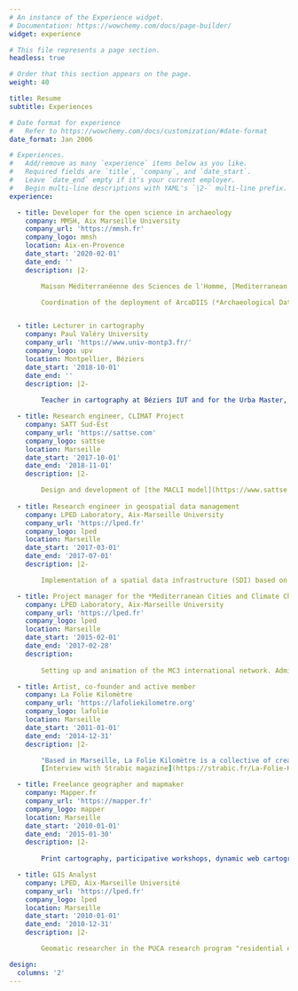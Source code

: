 ```yaml
---
# An instance of the Experience widget.
# Documentation: https://wowchemy.com/docs/page-builder/
widget: experience

# This file represents a page section.
headless: true

# Order that this section appears on the page.
weight: 40

title: Resume
subtitle: Experiences

# Date format for experience
#   Refer to https://wowchemy.com/docs/customization/#date-format
date_format: Jan 2006

# Experiences.
#   Add/remove as many `experience` items below as you like.
#   Required fields are `title`, `company`, and `date_start`.
#   Leave `date_end` empty if it's your current employer.
#   Begin multi-line descriptions with YAML's `|2-` multi-line prefix.
experience:

  - title: Developer for the open science in archaeology
    company: MMSH, Aix Marseille University
    company_url: 'https://mmsh.fr'
    company_logo: mmsh
    location: Aix-en-Provence
    date_start: '2020-02-01'
    date_end: ''
    description: |2-

        Maison Méditerranéenne des Sciences de l'Homme, [Mediterranean Laboratory of Prehistory Europe Africa](https://lampea.cnrs/fr), [Arkaia Institute](https://www.univ-amu.fr/fr/public/institut-archeologie-mediterraneenne-arkaia).  

        Coordination of the deployment of ArcaDIIS (*Archaeological Data Infrastructure for Interoperability and Sharing*), an editorial platform for the semantic valorisation of archaeological research data. Web development for various archaeological research projects. Participation in the works of the MMSH's Publishing Unit.


  - title: Lecturer in cartography
    company: Paul Valéry University
    company_url: 'https://www.univ-montp3.fr/'
    company_logo: upv
    location: Montpellier, Béziers
    date_start: '2018-10-01'
    date_end: ''
    description: |2- 
        
        Teacher in cartography at Béziers IUT and for the Urba Master, Paul Valéry University. Field surveys, data collection and manipulation, thematic cartography. Main tools: QGIS, MAGRIT, Inkscape, Scribus.

  - title: Research engineer, CLIMAT Project
    company: SATT Sud-Est
    company_url: 'https://sattse.com'
    company_logo: sattse
    location: Marseille
    date_start: '2017-10-01'
    date_end: '2018-11-01'
    description: |2-  

        Design and development of [the MACLI model](https://www.sattse.com/16262/) for the simulation of the urban heat island. Participation in the design and implementation of a campaign to measure the urban heat island in Marseille during a heat wave. Thanks to a partnership with the rectorat of Aix-Marseille, three copies of the model have circulated in several colleges and high schools during one year, accompanied by a dedicated educational program, contributing to raise awareness among young people to climate and ecological issues in urban areas.
        
  - title: Research engineer in geospatial data management
    company: LPED Laboratory, Aix-Marseille University
    company_url: 'https://lped.fr' 
    company_logo: lped
    location: Marseille
    date_start: '2017-03-01'
    date_end: '2017-07-01'
    description: |2-

        Implementation of a spatial data infrastructure (SDI) based on Geonode. Integration of data from the TRAMES axis and the Society-Environment Observatory.

  - title: Project manager for the *Mediterranean Cities and Climate Change* International Research Network
    company: LPED Laboratory, Aix-Marseille University
    company_url: 'https://lped.fr'
    company_logo: lped
    location: Marseille
    date_start: '2015-02-01'
    date_end: '2017-02-28'
    description: 
        
        Setting up and animation of the MC3 international network. Administrative management, design of a web tool for inventory and archiving of urban projects integrating climate concerns, organization of scientific and mediation events.

  - title: Artist, co-founder and active member
    company: La Folie Kilomètre
    company_url: 'https://lafoliekilometre.org'
    company_logo: lafolie
    location: Marseille
    date_start: '2011-01-01'
    date_end: '2014-12-31'
    description: |2-

        "Based in Marseille, La Folie Kilomètre is a collective of creation in public space founded in 2011. It brings together artists from the performing arts, visual arts and land planning. At the crossroads of these practices, we imagine expeditions, shows, walks and workshops. From sensitive cartography to sound creation, from visual installation to live painting, disciplines dialogue and their contours merge in a mixed language. Monumental or tiny, our interventions play with the different scales of places and various levels of reading."
        [Interview with Strabic magazine](https://strabic.fr/La-Folie-Kilometre) (March 2014)

  - title: Freelance geographer and mapmaker
    company: Mapper.fr
    company_url: 'https://mapper.fr'
    company_logo: mapper
    location: Marseille
    date_start: '2010-01-01'
    date_end: '2015-01-30'
    description: |2-
        
        Print cartography, participative workshops, dynamic web cartography, assistance to cultural and artistic projects with a territorial dimension, etc. Clients: Libération, ATTAC, Marseille-Provence 2013, MuCEM, Mairie de Marseille, Cité des Arts de la Rue, les Éditions Lignes, Wildproject, Radio Grenouille...

  - title: GIS Analyst
    company: LPED, Aix-Marseille Université
    company_url: 'https://lped.fr'
    company_logo: lped
    location: Marseille
    date_start: '2010-01-01'
    date_end: '2010-12-31'
    description: |2-

        Geomatic researcher in the PUCA research program "residential enclaves in Marseille" (LPED Laboratory). Design of the GIS and the field survey protocol, cartography, spatial analysis, coordination of field surveys.

design:
  columns: '2'
---
```

